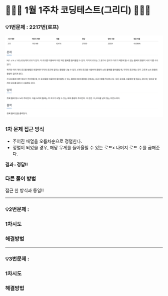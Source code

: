 # 👨🏻‍💻 1월 1주차 코딩테스트(그리디) 👨🏻‍💻

### 💡1번문제 : 2217번(로프)

![2217번 문제](../images//2024년//1월1주차/2217문제.png)

### 1차 문제 접근 방식

- 주어진 배열을 오름차순으로 정렬한다.
- 정렬이 되었을 경우, 해당 무게를 들어올릴 수 있는 로프x 나머지 로프 수를 곱해준다.

**결과 : 정답!!**

### 다른 풀이 방법

접근 한 방식과 동일!!

<hr>

### 💡2번문제 :

### 1차시도

### 해결방법

<hr>

### 💡3번문제 :

### 1차시도

### 해결방법
